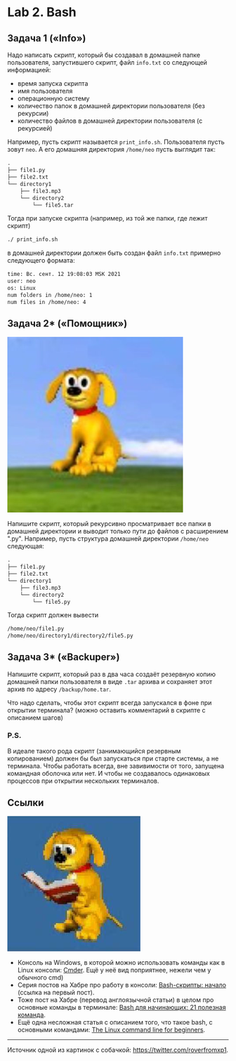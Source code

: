 # Lab 2. Bash


## Задача 1 («Info»)

Надо написать скрипт, который бы создавал в домашней папке пользователя, запустившего скрипт, файл `info.txt` со следующей информацией:
* время запуска скрипта
* имя пользователя
* операционную систему
* количество папок в домашней директории пользователя (без рекурсии)
* количество файлов в домашней директории пользователя (с рекурсией)

Например, пусть скрипт называется `print_info.sh`.
Пользователя пусть зовут `neo`.
А его домашняя директория `/home/neo` пусть выглядит так:
```
.
├── file1.py
├── file2.txt
└── directory1
    ├── file3.mp3
    └── directory2
        └── file5.tar
```
Тогда при запуске скрипта (например, из той же папки, где лежит скрипт)
```bash
./ print_info.sh
```
в домашней директории должен быть создан файл `info.txt` примерно следующего формата:
```
time: Вс. сент. 12 19:08:03 MSK 2021
user: neo
os: Linux
num folders in /home/neo: 1
num files in /home/neo: 4
```


## Задача 2* («Помощник»)

![](./images/rover1.jpg)

Напишите скрипт, который рекурсивно просматривает все папки в домашней директории и выводит только пути до файлов с расширением ".py".
Например, пусть структура домашней директории `/home/neo` следующая:
```
.
├── file1.py
├── file2.txt
└── directory1
    ├── file3.mp3
    └── directory2
        └── file5.py
```
Тогда скрипт должен вывести
```
/home/neo/file1.py
/home/neo/directory1/directory2/file5.py
```


## Задача 3* («Backuper»)

Напишите скрипт, который раз в два часа создаёт резервную копию домашней папки пользователя в виде `.tar` архива и сохраняет этот архив по адресу `/backup/home.tar`.

Что надо сделать, чтобы этот скрипт всегда запускался в фоне при открытии терминала?
(можно оставить комментарий в скрипте с описанием шагов)

### P.S.

В идеале такого рода скрипт (занимающийся резервным копированием) должен бы был запускаться при старте системы, а не терминала.
Чтобы работать всегда, вне завивимости от того, запущена командная оболочка или нет.
И чтобы не создавалось одинаковых процессов при открытии нескольких терминалов.


## Ссылки

![](./images/rover2.jpg)

* Консоль на Windows, в которой можно использовать команды как в Linux консоли: [Cmder](https://cmder.net/). Ещё у неё вид поприятнее, нежели чем у обычного cmd)
* Серия постов на Хабре про работу в консоли: [Bash-скрипты: начало](https://habr.com/ru/company/ruvds/blog/325522) (ссылка на первый пост).
* Тоже пост на Хабре (перевод англоязычной статьи) в целом про основные команды в терминале: [Bash для начинающих: 21 полезная команда](https://habr.com/ru/company/ruvds/blog/445270/).
* Ещё одна несложная статья с описанием того, что такое bash, с основными командами: [
The Linux command line for beginners](https://ubuntu.com/tutorials/command-line-for-beginners#1-overview).

---

Источник одной из картинок с собачкой: https://twitter.com/roverfromxp1.

